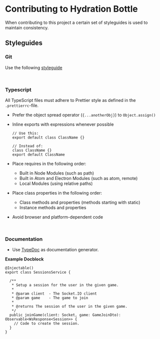 # Contributing to Hydration Bottle

When contributing to this project a certain set of styleguides is used to maintain consistency.

## Styleguides

### Git

Use the following [styleguide](https://github.com/agis/git-style-guide)

<br/>

### Typescript

All TypeScript files must adhere to Prettier style as defined in the `.prettierrc`-file.

- Prefer the object spread operator (`{...anotherObj}`) to `Object.assign()`
- Inline exports with expressions whenever possible

  ```TS
  // Use this:
  export default class ClassName {}

  // Instead of:
  class ClassName {}
  export default ClassName
  ```

- Place requires in the following order:
  - Built in Node Modules (such as path)
  - Built in Atom and Electron Modules (such as atom, remote)
  - Local Modules (using relative paths)
- Place class properties in the following order:
  - Class methods and properties (methods starting with static)
  - Instance methods and properties
- Avoid browser and platform-dependent code

<br/>

### Documentation

- Use [TypeDoc](https://typedoc.org) as documentation generator.

**Example Docblock**

```TS
@Injectable()
export class SessionsService {

  /**
   * Setup a session for the user in the given game.
   *
   * @param client  - The Socket.IO client
   * @param game    - The game to join
   *
   * @returns The session of the user in the given game.
   */
  public joinGame(client: Socket, game: GameJoinDto): Observable<WsResponse<Session>> {
    // Code to create the session.
  }
}
```
